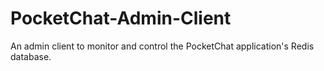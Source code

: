 # PocketChat-Admin-Client
An admin client to monitor and control the PocketChat application's Redis database.

